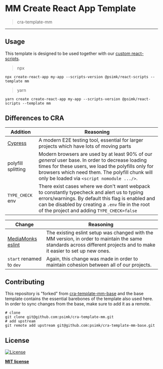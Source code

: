 # MM Create React App Template

> cra-template-mm

---

## Usage

This template is designed to be used together with our [custom react-scripts](https://github.com/psimk/create-react-app).

> npx

```shell
npx create-react-app my-app --scripts-version @psimk/react-scripts --template mm
```

> yarn

```shell
yarn create create-react-app my-app --scripts-version @psimk/react-scripts --template mm
```

## Differences to CRA

| Addition                           | Reasoning                                                                                                                                                                                                                                              |
| ---------------------------------- | ------------------------------------------------------------------------------------------------------------------------------------------------------------------------------------------------------------------------------------------------------ |
| [Cypress](https://www.cypress.io/) | A modern E2E testing tool, essential for larger projects which have lots of moving parts                                                                                                                                                               |
| polyfill splitting                 | Modern browsers are used by at least 90% of our _general_ user base. In order to decrease loading times for these users, we load the polyfills only for browsers which need them. The polyfill chunk will only be loaded via `<script nomodule .../>`. |
| `TYPE_CHECK` env                   | There exist cases where we don't want webpack to constantly typecheck and alert us to typing errors/warnings. By default this flag is enabled and can be disabled by creating a `.env` file in the root of the project and adding `TYPE_CHECK=false`   |

| Change                                                                       | Reasoning                                                                                                                                                              |
| ---------------------------------------------------------------------------- | ---------------------------------------------------------------------------------------------------------------------------------------------------------------------- |
| [MediaMonks eslint](https://github.com/mediamonks/frontend-coding-standards) | The existing eslint setup was changed with the MM version, in order to maintain the same standards across different projects and to make it easier to set up new ones. |
| `start` renamed to `dev`                                                     | Again, this change was made in order to maintain cohesion between all of our projects.                                                                                 |

## Contributing

This repository is "forked" from [cra-template-mm-base](https://github.com/psimk/cra-template-mm-base) and the base template contains the essential barebones of the template also used here. In order to sync changes from the base, make sure to add it as a remote.

```shell
# clone
git clone git@github.com:psimk/cra-template-mm.git
# add upstream
git remote add upstream git@github.com:psimk/cra-template-mm-base.git
```

## License

[![License](http://img.shields.io/:license-mit-blue.svg?style=flat-square)](http://badges.mit-license.org)

**[MIT license](http://opensource.org/licenses/mit-license.php)**
